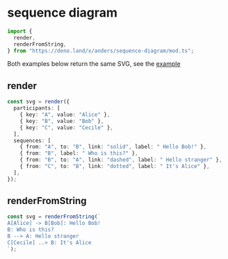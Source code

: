 # sequence diagram

```ts
import {
  render,
  renderFromString,
} from "https://deno.land/x/anders/sequence-diagram/mod.ts";
```

Both examples below return the same SVG, see the [example](./example.svg)

## render

```ts
const svg = render({
  participants: [
    { key: "A", value: "Alice" },
    { key: "B", value: "Bob" },
    { key: "C", value: "Cecile" },
  ],
  sequences: [
    { from: "A", to: "B", link: "solid", label: " Hello Bob!" },
    { from: "B", label: " Who is this?" },
    { from: "B", to: "A", link: "dashed", label: " Hello stranger" },
    { from: "C", to: "B", link: "dotted", label: " It's Alice" },
  ],
});
```

## renderFromString

```ts
const svg = renderFromString(`
A[Alice] -> B[Bob]: Hello Bob!
B: Who is this?
B --> A: Hello stranger
C[Cecile] ..> B: It's Alice
`);
```
